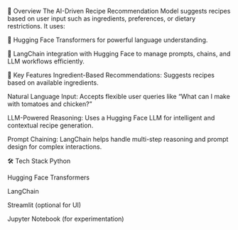 🚀 Overview
The AI-Driven Recipe Recommendation Model suggests recipes based on user input such as ingredients, preferences, or dietary restrictions. It uses:

🤗 Hugging Face Transformers for powerful language understanding.

🔗 LangChain integration with Hugging Face to manage prompts, chains, and LLM workflows efficiently.

🧠 Key Features
Ingredient-Based Recommendations: Suggests recipes based on available ingredients.

Natural Language Input: Accepts flexible user queries like “What can I make with tomatoes and chicken?”

LLM-Powered Reasoning: Uses a Hugging Face LLM for intelligent and contextual recipe generation.

Prompt Chaining: LangChain helps handle multi-step reasoning and prompt design for complex interactions.

🛠️ Tech Stack
Python

Hugging Face Transformers

LangChain

Streamlit (optional for UI)

Jupyter Notebook (for experimentation)
